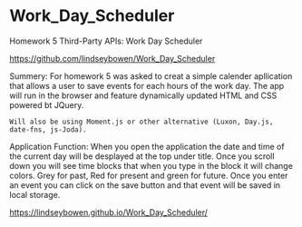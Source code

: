 # Work_Day_Scheduler
Homework 5 Third-Party APIs: Work Day Scheduler

https://github.com/lindseybowen/Work_Day_Scheduler

Summery:
    For homework 5 was asked to creat a simple calender apllication that allows a user to save events for each hours of the work day. The app will run in the browser and feature dynamically updated HTML and CSS powered bt JQuery. 

    Will also be using Moment.js or other alternative (Luxon, Day.js, date-fns, js-Joda). 

Application Function: 
    When you open the application the date and time of the current day will be desplayed at the top under title. Once you scroll down you will see time blocks that when you type in the block it will change colors. Grey for past, Red for present and green for future. Once you enter an event you can click on the save button and that event will be saved in local storage.

https://lindseybowen.github.io/Work_Day_Scheduler/



    
    
